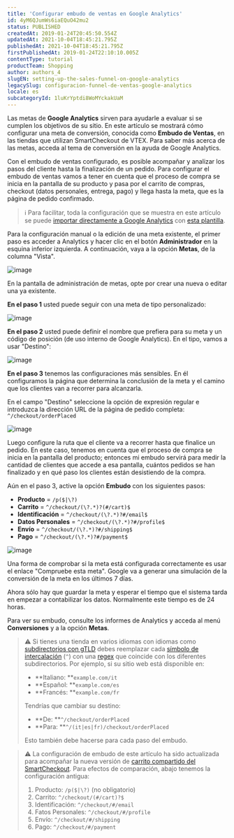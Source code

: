 ```yaml
---
title: 'Configurar embudo de ventas en Google Analytics'
id: 4yM6QJumWs6iaEQuO42mu2
status: PUBLISHED
createdAt: 2019-01-24T20:45:50.554Z
updatedAt: 2021-10-04T18:45:21.795Z
publishedAt: 2021-10-04T18:45:21.795Z
firstPublishedAt: 2019-01-24T22:10:10.005Z
contentType: tutorial
productTeam: Shopping
author: authors_4
slugEN: setting-up-the-sales-funnel-on-google-analytics
legacySlug: configuracion-funnel-de-ventas-google-analytics
locale: es
subcategoryId: 1luKrYptdi8WoMYckakUaM
---
```


Las metas de **Google Analytics** sirven para ayudarle a evaluar si se cumplen los objetivos de su sitio. En este artículo se mostrará cómo configurar una meta de conversión, conocida como __Embudo de Ventas__, en las tiendas que utilizan SmartCheckout de VTEX. Para saber más acerca de las metas, acceda al tema de conversión en la ayuda de Google Analytics.

Con el embudo de ventas configurado, es posible acompañar y analizar los pasos del cliente hasta la finalización de un pedido. Para configurar el embudo de ventas vamos a tener en cuenta que el proceso de compra se inicia en la pantalla de su producto y pasa por el carrito de compras, checkout (datos personales, entrega, pago) y llega hasta la meta, que es la página de pedido confirmado.

> ℹ️ Para facilitar, toda la configuración que se muestra en este artículo se puede [importar directamente a Google Analytics](https://support.google.com/analytics/answer/1032415?hl=es) con [esta plantilla](https://analytics.google.com/analytics/web/template?uid=tTp2GkIJRiGodszJbq8RsA).

Para la configuración manual o la edición de una meta existente, el primer paso es acceder a Analytics y hacer clic en el botón __Administrador__ en la esquina inferior izquierda. A continuación, vaya a la opción __Metas__, de la columna "Vista".

![image](https://cdn.statically.io/gh/vtexdocs/help-center-content/refs/heads/main/docs/es/tutorials/proyectos-y-integraciones/integración-con-herramientas-de-monitoreo/configuracion-funnel-de-ventas-google-analytics_1.png)

En la pantalla de administración de metas, opte por crear una nueva o editar una ya existente.

__En el paso 1__ usted puede seguir con una meta de tipo personalizado:

![image](https://cdn.statically.io/gh/vtexdocs/help-center-content/refs/heads/main/docs/es/tutorials/proyectos-y-integraciones/integración-con-herramientas-de-monitoreo/configuracion-funnel-de-ventas-google-analytics_2.png)

__En el paso 2__ usted puede definir el nombre que prefiera para su meta y un código de posición (de uso interno de Google Analytics). En el tipo, vamos a usar "Destino":

![image](https://cdn.statically.io/gh/vtexdocs/help-center-content/refs/heads/main/docs/es/tutorials/proyectos-y-integraciones/integración-con-herramientas-de-monitoreo/configuracion-funnel-de-ventas-google-analytics_3.png)

__En el paso 3__ tenemos las configuraciones más sensibles. En él configuramos la página que determina la conclusión de la meta y el camino que los clientes van a recorrer para alcanzarla.

En el campo "Destino" seleccione la opción de expresión regular e introduzca la dirección URL de la página de pedido completa: `^/checkout/orderPlaced`

![image](https://cdn.statically.io/gh/vtexdocs/help-center-content/refs/heads/main/docs/es/tutorials/proyectos-y-integraciones/integración-con-herramientas-de-monitoreo/configuracion-funnel-de-ventas-google-analytics_4.png)

Luego configure la ruta que el cliente va a recorrer hasta que finalice un pedido. En este caso, tenemos en cuenta que el proceso de compra se inicia en la pantalla del producto; entonces mi embudo servirá para medir la cantidad de clientes que accede a esa pantalla, cuántos pedidos se han finalizado y en qué paso los clientes están desistiendo de la compra.

Aún en el paso 3, active la opción __Embudo__ con los siguientes pasos:

 - __Producto__ =  `/p($|\?)`
 - __Carrito__ = `^/checkout/(\?.*)?(#/cart)$`
 - __Identificación__ = `^/checkout/(\?.*)?#/email$`
 - __Datos Personales__ = `^/checkout/(\?.*)?#/profile$`
 - __Envío__ = `^/checkout/(\?.*)?#/shipping$`
 - __Pago__ =  `^/checkout/(\?.*)?#/payment$`

![image](https://cdn.statically.io/gh/vtexdocs/help-center-content/refs/heads/main/docs/es/tutorials/proyectos-y-integraciones/integración-con-herramientas-de-monitoreo/configuracion-funnel-de-ventas-google-analytics_5.png)

Una forma de comprobar si la meta está configurada correctamente es usar el enlace "Compruebe esta meta". Google va a generar una simulación de la conversión de la meta en los últimos 7 días.

Ahora sólo hay que guardar la meta y esperar el tiempo que el sistema tarda en empezar a contabilizar los datos. Normalmente este tiempo es de 24 horas.

Para ver su embudo, consulte los informes de Analytics y acceda al menú __Conversiones__ y a la opción __Metas__.

> ⚠️ Si tienes una tienda en varios idiomas con idiomas como [subdirectorios con gTLD](https://support.google.com/webmasters/answer/182192?hl=es#locale-specific-urls) debes reemplazar cada [símbolo de intercalación](https://support.google.com/analytics/answer/1034376?hl=es&ref_topic=1034375) (`^`) con una [regex](https://support.google.com/analytics/answer/1034324?hl=es) que coincide con los diferentes subdirectorios. Por ejemplo, si su sitio web está disponible en: <ul> <li>**Italiano: **`example.com/it`</li> <li>**Español: **`example.com/es`</li> <li>**Francés: **`example.com/fr`</li> </ul> Tendrías que cambiar su destino: <ul> <li>**De: **`^/checkout/orderPlaced`</li> <li>**Para: **`^/(it|es|fr)/checkout/orderPlaced`</li> </ul> Esto también debe hacerse para cada paso del embudo.

> ⚠️ La configuración de embudo de este artículo ha sido actualizada para acompañar la nueva versión de [carrito compartido del SmartCheckout](/es/tutorial/que-es-el-carrito-compartido). Para efectos de comparación, abajo tenemos la configuración antigua: <ol> <li>Producto: `/p($|\?)` (no obligatorio)</li> <li>Carrito: `^/checkout/(#/cart)?$`</li> <li>Identificación: `^/checkout/#/email`</li> <li>Fatos Personales: `^/checkout/#/profile`</li> <li>Envío: `^/checkout/#/shipping`</li> <li>Pago: `^/checkout/#/payment`</li> </ol>
